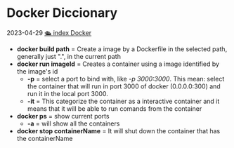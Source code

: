 # Docker Diccionary
2023-04-29
[🛳 index Docker](🛳%20index%20Docker.md)

* **docker build path** = Create a image by a Dockerfile in the selected path, generally just ".", in the current path
* **docker run imageId** = Creates a container using a image identified by the image's id 
	* **-p** = select a port to bind with, like *-p 3000:3000*. This mean: select the container that will run in port 3000 of docker (0.0.0.0:300) and run it in the local port 3000.
	* **-it** = This categorize the container as a interactive container and it means that it will be able to run comands from the container
* **docker ps** = show current ports
	* **-a** = will show all the containers
* **docker stop containerName** = It will shut down the container that has the containerName 
